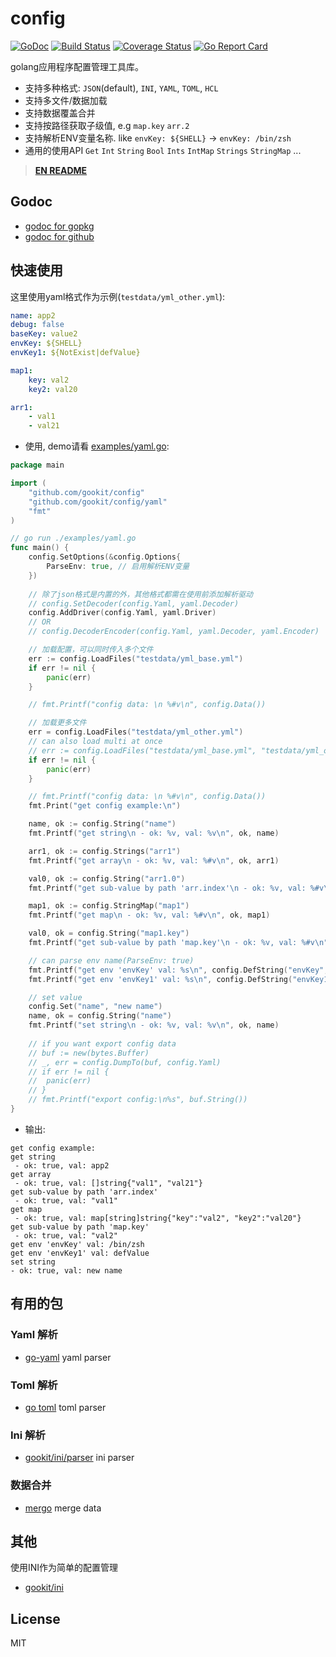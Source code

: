 # config

[![GoDoc](https://godoc.org/github.com/gookit/config?status.svg)](https://godoc.org/github.com/gookit/config)
[![Build Status](https://travis-ci.org/gookit/config.svg?branch=master)](https://travis-ci.org/gookit/config)
[![Coverage Status](https://coveralls.io/repos/github/gookit/config/badge.svg?branch=master)](https://coveralls.io/github/gookit/config?branch=master)
[![Go Report Card](https://goreportcard.com/badge/github.com/gookit/config)](https://goreportcard.com/report/github.com/gookit/config)

golang应用程序配置管理工具库。

- 支持多种格式: `JSON`(default), `INI`, `YAML`, `TOML`, `HCL`
- 支持多文件/数据加载
- 支持数据覆盖合并
- 支持按路径获取子级值, e.g `map.key` `arr.2`
- 支持解析ENV变量名称. like `envKey: ${SHELL}` -> `envKey: /bin/zsh`
- 通用的使用API `Get` `Int` `String` `Bool` `Ints` `IntMap` `Strings` `StringMap` ...

> **[EN README](README.md)**

## Godoc

- [godoc for gopkg](https://godoc.org/gopkg.in/gookit/config.v1)
- [godoc for github](https://godoc.org/github.com/gookit/config)

## 快速使用

这里使用yaml格式作为示例(`testdata/yml_other.yml`):

```yaml
name: app2
debug: false
baseKey: value2
envKey: ${SHELL}
envKey1: ${NotExist|defValue}

map1:
    key: val2
    key2: val20

arr1:
    - val1
    - val21
```

- 使用, demo请看 [examples/yaml.go](examples/yaml.go):

```go
package main

import (
    "github.com/gookit/config"
    "github.com/gookit/config/yaml"
    "fmt"
)

// go run ./examples/yaml.go
func main() {
	config.SetOptions(&config.Options{
		ParseEnv: true, // 启用解析ENV变量
	})
	
	// 除了json格式是内置的外，其他格式都需在使用前添加解析驱动
	// config.SetDecoder(config.Yaml, yaml.Decoder)
	config.AddDriver(config.Yaml, yaml.Driver)
	// OR
	// config.DecoderEncoder(config.Yaml, yaml.Decoder, yaml.Encoder)

    // 加载配置，可以同时传入多个文件
	err := config.LoadFiles("testdata/yml_base.yml")
	if err != nil {
		panic(err)
	}

	// fmt.Printf("config data: \n %#v\n", config.Data())

	// 加载更多文件
	err = config.LoadFiles("testdata/yml_other.yml")
	// can also load multi at once
	// err := config.LoadFiles("testdata/yml_base.yml", "testdata/yml_other.yml")
	if err != nil {
		panic(err)
	}

	// fmt.Printf("config data: \n %#v\n", config.Data())
	fmt.Print("get config example:\n")

	name, ok := config.String("name")
	fmt.Printf("get string\n - ok: %v, val: %v\n", ok, name)

	arr1, ok := config.Strings("arr1")
	fmt.Printf("get array\n - ok: %v, val: %#v\n", ok, arr1)

	val0, ok := config.String("arr1.0")
	fmt.Printf("get sub-value by path 'arr.index'\n - ok: %v, val: %#v\n", ok, val0)

	map1, ok := config.StringMap("map1")
	fmt.Printf("get map\n - ok: %v, val: %#v\n", ok, map1)

	val0, ok = config.String("map1.key")
	fmt.Printf("get sub-value by path 'map.key'\n - ok: %v, val: %#v\n", ok, val0)

	// can parse env name(ParseEnv: true)
	fmt.Printf("get env 'envKey' val: %s\n", config.DefString("envKey", ""))
	fmt.Printf("get env 'envKey1' val: %s\n", config.DefString("envKey1", ""))

	// set value
	config.Set("name", "new name")
	name, ok = config.String("name")
	fmt.Printf("set string\n - ok: %v, val: %v\n", ok, name)
	
	// if you want export config data
	// buf := new(bytes.Buffer)
	// _, err = config.DumpTo(buf, config.Yaml)
	// if err != nil {
	// 	panic(err)
	// }
	// fmt.Printf("export config:\n%s", buf.String())
}
```

- 输出:

```text
get config example:
get string
 - ok: true, val: app2
get array
 - ok: true, val: []string{"val1", "val21"}
get sub-value by path 'arr.index'
 - ok: true, val: "val1"
get map
 - ok: true, val: map[string]string{"key":"val2", "key2":"val20"}
get sub-value by path 'map.key'
 - ok: true, val: "val2"
get env 'envKey' val: /bin/zsh
get env 'envKey1' val: defValue
set string
- ok: true, val: new name
```

## 有用的包

### Yaml 解析

- [go-yaml](https://github.com/go-yaml/yaml) yaml parser

### Toml 解析

- [go toml](https://github.com/BurntSushi/toml) toml parser

### Ini 解析

- [gookit/ini/parser](https://github.com/gookit/ini/parser) ini parser

### 数据合并

- [mergo](https://github.com/imdario/mergo) merge data

## 其他

使用INI作为简单的配置管理

- [gookit/ini](https://github.com/gookit/ini) 

## License

MIT
